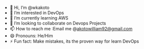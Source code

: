 - 👋 Hi, I’m @wkakoto
- 👀 I’m interested in DevOps
- 🌱 I’m currently learning AWS
- 💞️ I’m looking to collaborate on Devops Projects
- 📫 How to reach me :Email me @akotowilliam92@gmail.com
- 😄 Pronouns: He/Him
- ⚡ Fun fact: Make mistakes, its the proven way for learn DevOps

<!---
kobbyprincee/kobbyprincee is a ✨ special ✨ repository because its `README.md` (this file) appears on your GitHub profile.
You can click the Preview link to take a look at your changes.
--->
